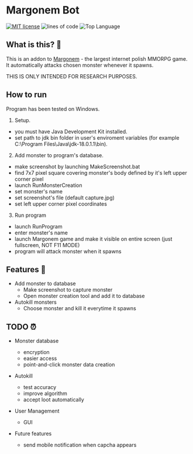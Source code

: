 # Margonem Bot

[![MIT license](https://img.shields.io/github/license/Aarif123456/image_repository?style=for-the-badge)](https://lbesson.mit-license.org/)
![lines of code](https://img.shields.io/tokei/lines/github/Bex0n/margonem-autoe2-bot?style=for-the-badge)
![Top Language](https://img.shields.io/github/languages/top/Bex0n/margonem-autoe2-bot?style=for-the-badge)

## What is this? 🤔

This is an addon to [Margonem](https://www.margonem.pl) - the largest
internet polish MMORPG game. It automatically attacks chosen monster whenever it spawns.

THIS IS ONLY INTENDED FOR RESEARCH PURPOSES.

## How to run

Program has been tested on Windows.

1. Setup.
* you must have Java Development Kit installed.
* set path to jdk bin folder in user's enviroment variables (for example C:\Program Files\Java\jdk-18.0.1.1\bin).

2. Add monster to program's database.
* make screenshot by launching MakeScreenshot.bat
* find 7x7 pixel square covering monster's body defined by it's left upper corner pixel
* launch RunMonsterCreation 
* set monster's name
* set screenshot's file (default capture.jpg)
* set left upper corner pixel coordinates

3. Run program
* launch RunProgram
* enter monster's name
* launch Margonem game and make it visible on entire screen (just fullscreen, NOT F11 MODE)
* program will attack monster when it spawns

## Features :eyes:

* Add monster to database
    * Make screenshot to capture monster
    * Open monster creation tool and add it to database
* Autokill monsters
    * Choose monster and kill it everytime it spawns

## TODO :alarm_clock:

* Monster database
    * encryption
    * easier access
    * point-and-click monster data creation

* Autokill
    * test accuracy
    * improve algorithm
    * accept loot automatically

* User Management
    * GUI

* Future features
    * send mobile notification when capcha appears

